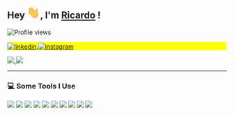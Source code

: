 <h2>Hey <img  src="https://raw.githubusercontent.com/ABSphreak/ABSphreak/master/gifs/Hi.gif" width="30px">, I'm <a href="https://github.com/ricardocamargo07">Ricardo</a> !</h2>

<p align="left"> <img src="https://komarev.com/ghpvc/?username=ricardocamargo07&color=yellow" alt="Profile views" /> </p>

<p align="left" style="background:yellow">
<a href="https://linkedin.com/in/" target="_blank">
  <img align="center" src="https://img.shields.io/badge/-ricardocs-05122A?style=flat&logo=linkedin" alt="linkedin"/>
</a>
<a href="https://instagram.com/ric_hacks" target="_blank">
 <img align="center" src="https://img.shields.io/badge/-@ric_hacks-05122A?style=flat&logo=instagram" alt="instagram"/>
</a>
</p>
  
<div style="display: flex; align-items: center;">
  <div style="flex: 1; display: inline-block;">
    <!-- GitHub profile card -->
    <a href="https://github.com/ricardocamargo07">
      <img height="140em" src="https://github-readme-stats.vercel.app/api?username=ricardocamargo07&show_icons=true&theme=tokyonight&include_all_commits=true&count_private=True"/>
      <img height="140em" src="https://github-readme-stats.vercel.app/api/top-langs/?username=ricardocamargo07&layout=compact&langs_count=16&theme=tokyonight"/>
    </a>
  </div>
</div>

---

### 💻 Some Tools I Use
<div style="display: inline-block">
  <img align="center" heigth="70" width="80" src="https://cdn.jsdelivr.net/gh/devicons/devicon/icons/git/git-plain-wordmark.svg" />
  <img align="center" heigth="70" width="80" src="https://cdn.jsdelivr.net/gh/devicons/devicon/icons/postgresql/postgresql-plain-wordmark.svg" />
  <img align="center" heigth="70" width="80" src="https://cdn.jsdelivr.net/gh/devicons/devicon/icons/php/php-plain.svg" />
  <img align="center" heigth="70" width="80" src="https://cdn.jsdelivr.net/gh/devicons/devicon/icons/python/python-plain-wordmark.svg" />
  <img align="center" heigth="70" width="80" src="https://cdn.jsdelivr.net/gh/devicons/devicon/icons/react/react-original-wordmark.svg" />
  <img align="center" heigth="70" width="80" src="https://cdn.jsdelivr.net/gh/devicons/devicon/icons/typescript/typescript-original.svg" />
  <img align="center" heigth="70" width="80" src="https://cdn.jsdelivr.net/gh/devicons/devicon/icons/javascript/javascript-original.svg" />
  <img align="center" heigth="70" width="80" src="https://cdn.jsdelivr.net/gh/devicons/devicon/icons/arduino/arduino-original-wordmark.svg" />
  <img align="center" heigth="70" width="80" src="https://cdn.jsdelivr.net/gh/devicons/devicon/icons/html5/html5-plain-wordmark.svg" />
  <img align="center" heigth="70" width="80" src="https://cdn.jsdelivr.net/gh/devicons/devicon/icons/c/c-plain.svg" />
</div>

